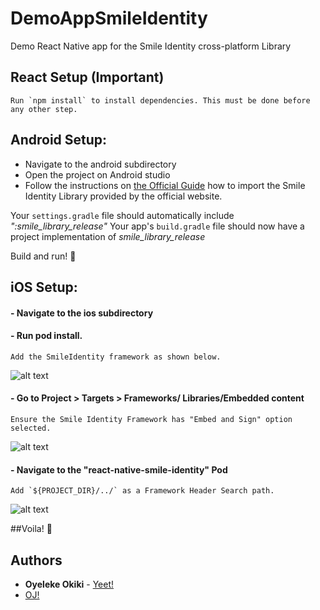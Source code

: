 # DemoAppSmileIdentity
Demo React Native app for the Smile Identity cross-platform Library

## React Setup (Important)
```
Run `npm install` to install dependencies. This must be done before any other step.
```
## Android Setup:
* Navigate to the android subdirectory
* Open the project on Android studio
* Follow the instructions on [the Official Guide](https://developer.android.com/studio/projects/android-library#AddDependency) how to import the Smile Identity Library provided by the official website.

Your `settings.gradle` file should automatically include *":smile_library_release"*
Your app's `build.gradle` file should now have a project implementation of *smile_library_release*

Build and run! 🥳

## iOS Setup:

#### -  Navigate to the ios subdirectory
#### -  Run pod install.
```
Add the SmileIdentity framework as shown below.
```
![alt text](https://user-images.githubusercontent.com/13585693/71706727-0bfc4980-2de7-11ea-81d0-38d0164f6574.png "Adding Framework")

#### -  Go to Project > Targets > Frameworks/ Libraries/Embedded content
```
Ensure the Smile Identity Framework has "Embed and Sign" option selected.
```
![alt text](https://user-images.githubusercontent.com/13585693/71706723-0b63b300-2de7-11ea-9cf3-85618a695db8.png "Embedding Framework")

#### -  Navigate to the "react-native-smile-identity" Pod
```
Add `${PROJECT_DIR}/../` as a Framework Header Search path.
```
![alt text](https://user-images.githubusercontent.com/13585693/71706726-0bfc4980-2de7-11ea-9030-6361353b3fc0.png "Embedding Framework")

##Voila! 🤝


## Authors

* **Oyeleke Okiki** - [Yeet!](https://github.com/prosquid1)
* [OJ!](mailto:oj@piggyvest.com)


